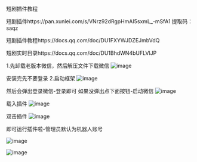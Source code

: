 短剧插件教程


短剧插件https://pan.xunlei.com/s/VNrz92dRgpHmAI5sxmL_-mSfA1
提取码：saqz

短剧插件教程https://docs.qq.com/doc/DU1FXYWJDZEJmbVdQ

短剧实时目录https://docs.qq.com/doc/DU1BhdWN4bUFLVlJP

1.先卸载老版本微信，然后解压文件下载微信
![image](https://github.com/1441853031/-/assets/63350299/ea9bdc00-cea0-4f35-bf3e-978d12604bd1)

安装完先不要登录
2.启动框架
![image](https://github.com/1441853031/-/assets/63350299/50dc3293-b575-4421-921d-b570485a0021)


然后会弹出登录微信-登录即可
如果没弹出点下面按钮-启动微信
![image](https://github.com/1441853031/-/assets/63350299/89ba7445-72ff-49dd-886c-d019851dbabc)

载入插件
![image](https://github.com/1441853031/-/assets/63350299/0021b109-d423-4a64-926a-ce4f8150834f)

双击插件
![image](https://github.com/1441853031/-/assets/63350299/94836ec9-1c48-4c92-9c89-afdca06beb79)

即可运行插件啦-管理员默认为机器人账号

![image](https://github.com/1441853031/-/assets/63350299/268dec0a-2bb7-43cb-983f-c4cf63138536)


![image](https://github.com/1441853031/-/assets/63350299/9069f5fd-86d7-472d-8276-1ec7999d04a7)
